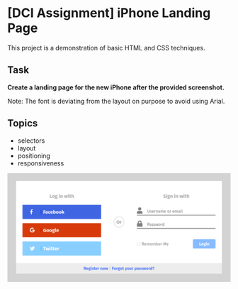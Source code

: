 # [DCI Assignment] iPhone Landing Page

This project is a demonstration of basic HTML and CSS techniques.

## Task
**Create a landing page for the new iPhone after the provided screenshot.**

Note: The font is deviating from the layout on purpose to avoid using Arial.

## Topics
- selectors
- layout
- positioning
- responsiveness

![Screenshot](screenshot.png)
